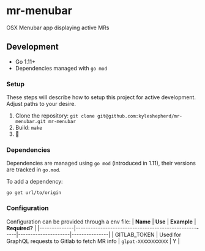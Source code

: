 # mr-menubar

OSX Menubar app displaying active MRs

## Development

- Go 1.11+
- Dependencies managed with `go mod`

### Setup

These steps will describe how to setup this project for active development. Adjust paths to your desire.

1. Clone the repository: `git clone git@github.com:kyleshepherd/mr-menubar.git mr-menubar`
2. Build: `make`
3. 🍻

### Dependencies

Dependencies are managed using `go mod` (introduced in 1.11), their versions
are tracked in `go.mod`.

To add a dependency:

```
go get url/to/origin
```

### Configuration

Configuration can be provided through a env file:
| **Name** | **Use** | **Example** | **Required?** |
|--------------|------------------------------------------------------|---------------------|---------------|
| GITLAB_TOKEN | Used for GraphQL requests to Gitlab to fetch MR info | `glpat-XXXXXXXXXXX` | Y |
